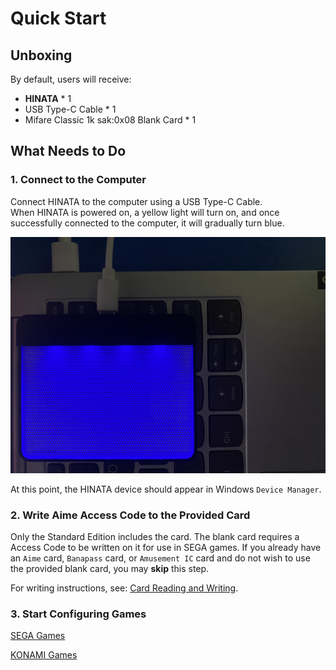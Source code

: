 # Quick Start

## Unboxing
By default, users will receive:
* **HINATA** * 1
* USB Type-C Cable * 1
* Mifare Classic 1k sak:0x08 Blank Card * 1

## What Needs to Do
### 1. Connect to the Computer
Connect HINATA to the computer using a USB Type-C Cable.<br>When HINATA is powered on, a yellow light will turn on, and once successfully connected to the computer, it will gradually turn blue.

![connection](</assets/connection.jpg>)

At this point, the HINATA device should appear in Windows `Device Manager`.

### 2. Write Aime Access Code to the Provided Card
Only the Standard Edition includes the card.
The blank card requires a Access Code to be written on it for use in SEGA games.
If you already have an `Aime` card, `Banapass` card, or `Amusement IC` card and do not wish to use the provided blank card, you may **skip** this step.

For writing instructions, see: [Card Reading and Writing](HCP/index.md#card-reading-and-writing).

### 3. Start Configuring Games
[SEGA Games](SEGA/index.md)

[KONAMI Games](KONAMI/index.md)
